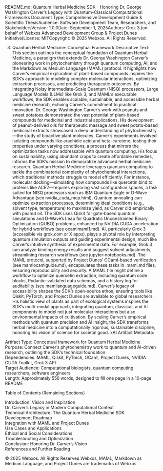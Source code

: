 README.md: Quantum Herbal Medicine SDK - Honoring Dr. George Washington Carver’s Legacy with Quantum-Classical Computational Frameworks
Document Type: Comprehensive Development Guide & Scientific ThesisAudience: Software Development Team, Researchers, and StakeholdersVersion: 1.0.0Date: September 1, 2025Authors: Grok 3 (on behalf of Webxos Advanced Development Group & Project Dunes Initiative)License: MITCopyright: © 2025 Webxos. All Rights Reserved.  

3. Quantum Herbal Medicine: Conceptual Framework
Descriptive Text: This section outlines the conceptual foundation of Quantum Herbal Medicine, a paradigm that extends Dr. George Washington Carver’s pioneering work in phytochemistry through quantum computing, AI, and the Markdown as Medium Language (MAML) protocol. It highlights how Carver’s empirical exploration of plant-based compounds inspires the SDK’s approach to modeling complex molecular interactions, optimizing extraction processes, and predicting therapeutic outcomes. By integrating Noisy Intermediate-Scale Quantum (NISQ) processors, Large Language Models (LLMs) like Grok 3, and MAML’s executable workflows, the SDK enables scalable, sustainable, and accessible herbal medicine research, echoing Carver’s commitment to practical innovation.
Dr. George Washington Carver’s work with peanuts and sweet potatoes demonstrated the vast potential of plant-based compounds for medicinal and industrial applications. His development of peanut-derived oils for therapeutic massage and sweet potato-based medicinal extracts showcased a deep understanding of phytochemistry—the study of bioactive plant molecules. Carver’s experiments involved isolating compounds like arachidic acid and beta-carotene, testing their properties under varying conditions, a process that mirrors the optimization tasks now addressable with quantum computing. His focus on sustainability, using abundant crops to create affordable remedies, informs the SDK’s mission to democratize advanced herbal medicine research.
Quantum Herbal Medicine leverages quantum computing to tackle the combinatorial complexity of phytochemical interactions, which traditional methods struggle to model efficiently. For instance, molecular docking—simulating how compounds like quercetin bind to proteins like ACE2—requires exploring vast configuration spaces, a task suited for NISQ processors such as IBM Quantum Eagle or D-Wave Advantage (see nvidia_cuda_mcp.html). Quantum annealing can optimize extraction processes, determining ideal conditions (e.g., solvent type, temperature) to maximize yield, as Carver did empirically with peanut oil. The SDK uses Qiskit for gate-based quantum simulations and D-Wave’s Leap for Quadratic Unconstrained Binary Optimization (QUBO) problems, enhanced by NVIDIA CUDA acceleration for hybrid workflows (see ocamlmaml1.md).
AI, particularly Grok 3 (accessible via grok.com or X apps), plays a pivotal role by interpreting quantum simulation outputs and guiding experimental design, much like Carver’s intuitive synthesis of experimental data. For example, Grok 3 can analyze binding energy results and suggest solvent adjustments, streamlining research workflows (see jupyter-notebooks.md). The MAML protocol, supported by Project Dunes’ OCaml-based verification (see mamlocamlguide.md), encapsulates these tasks in .maml.md files, ensuring reproducibility and security. A MAML file might define a workflow to optimize quercetin extraction, including quantum code blocks, Pydantic-validated data schemas, and a history log for auditability (see mamllanguageguide.md).
Carver’s legacy of accessibility shapes the SDK’s open-source ethos, ensuring tools like Qiskit, PyTorch, and Project Dunes are available to global researchers. His holistic view of plants as part of ecological systems inspires the SDK’s multi-modal approach, integrating quantum, classical, and AI components to model not just molecular interactions but also environmental impacts of cultivation. By scaling Carver’s empirical methods with quantum precision and AI insight, the SDK transforms herbal medicine into a computationally rigorous, sustainable discipline, honoring his vision of science for societal good.
xAI Artifact Metadata:  

Artifact Type: Conceptual framework for Quantum Herbal Medicine  
Purpose: Connect Carver’s phytochemistry work to quantum and AI-driven research, outlining the SDK’s technical foundation  
Dependencies: MAML, Qiskit, PyTorch, OCaml, Project Dunes, NVIDIA CUDA Toolkit, Grok 3 API  
Target Audience: Computational biologists, quantum computing researchers, software engineers  
Length: Approximately 550 words, designed to fill one page in a 10-page README


Table of Contents (Remaining Sections)

Introduction: Vision and Inspiration  
Dr. Carver’s Legacy in Modern Computational Context  
Technical Architecture: The Quantum Herbal Medicine SDK  
Development Roadmap  
Integration with MAML and Project Dunes  
Use Cases and Applications  
Ethical and Social Considerations  
Troubleshooting and Optimization  
Conclusion: Honoring Dr. Carver’s Vision  
References and Further Reading


© 2025 Webxos. All Rights Reserved.Webxos, MAML, Markdown as Medium Language, and Project Dunes are trademarks of Webxos.
